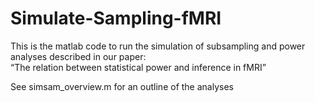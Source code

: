 # Simulate-Sampling-fMRI

This is the matlab code to run the simulation of subsampling and power analyses  described in our paper:  
“The relation between statistical power and inference in fMRI”
  
See simsam_overview.m for an outline of the analyses 
